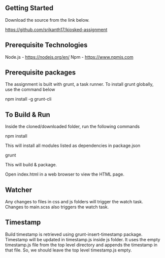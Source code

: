 ## Getting Started
Download the source from the link below.

https://github.com/srikanth17/kiosked-assignment

## Prerequisite Technologies
Node.js - https://nodejs.org/en/
Npm - https://www.npmjs.com

## Prerequisite packages
The assignment is built with grunt, a task runner. To install grunt globally, use the command below

npm install -g grunt-cli

## To Build & Run
Inside the cloned/downloaded folder, run the following commands

npm install

This will install all modules listed as dependencies in package.json

grunt

This will build & package.

Open index.html in a web browser to view the HTML page.

## Watcher
Any changes to files in css and js folders will trigger the watch task. Changes to main.scss also triggers the watch task.

## Timestamp
Build timestamp is retrieved using grunt-insert-timestamp package. Timestamp will be updated in timestamp.js inside js folder. It uses the empty timestamp.js file from the top level directory and appends the timestamp in that file. So, we should leave the top level timestamp.js empty.